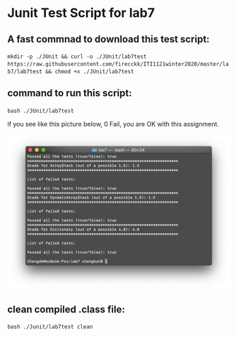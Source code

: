 # Junit Test Script for lab7

## A fast commnad to download this test script: 
`mkdir -p ./JUnit && curl -o ./JUnit/lab7test https://raw.githubusercontent.com/firecckk/ITI1121winter2020/master/lab7/lab7test && chmod +x ./JUnit/lab7test`

## command to run this script:
`bash ./JUnit/lab7test`

if you see like this picture below, 0 Fail, you are OK with this assignment.

![lab7](https://github.com/firecckk/ITI1121winter2020/raw/master/statics/lab7.png)

## clean compiled .class file:
`bash ./Junit/lab7test clean`



